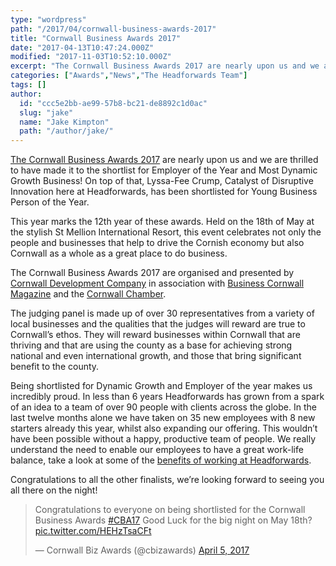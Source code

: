 ```yaml
---
type: "wordpress"
path: "/2017/04/cornwall-business-awards-2017"
title: "Cornwall Business Awards 2017"
date: "2017-04-13T10:47:24.000Z"
modified: "2017-11-03T10:52:10.000Z"
excerpt: "The Cornwall Business Awards 2017 are nearly upon us and we are thrilled to have made it to the shortlist for Employer of the Year and Most Dynamic Growth Business! On top of that, Lyssa-Fee Crump, Catalyst of Disruptive Innovation here at Headforwards, has been shortlisted for Young Business Person of the Year. This year …"
categories: ["Awards","News","The Headforwards Team"]
tags: []
author:
  id: "ccc5e2bb-ae99-57b8-bc21-de8892c1d0ac"
  slug: "jake"
  name: "Jake Kimpton"
  path: "/author/jake/"
---
```

[The Cornwall Business Awards 2017](http://www.cornwallbusinessawards.co.uk/) are nearly upon us and we are thrilled to have made it to the shortlist for Employer of the Year and Most Dynamic Growth Business! On top of that, Lyssa-Fee Crump, Catalyst of Disruptive Innovation here at Headforwards, has been shortlisted for Young Business Person of the Year.

This year marks the 12th year of these awards. Held on the 18th of May at the stylish St Mellion International Resort, this event celebrates not only the people and businesses that help to drive the Cornish economy but also Cornwall as a whole as a great place to do business.

The Cornwall Business Awards 2017 are organised and presented by [Cornwall Development Company](http://www.cornwalldevelopmentcompany.co.uk/) in association with [Business Cornwall Magazine](https://www.businesscornwall.co.uk/) and the [Cornwall Chamber](http://www.cornwallchamber.co.uk/).

The judging panel is made up of over 30 representatives from a variety of local businesses and the qualities that the judges will reward are true to Cornwall’s ethos. They will reward businesses within Cornwall that are thriving and that are using the county as a base for achieving strong national and even international growth, and those that bring significant benefit to the county.

Being shortlisted for Dynamic Growth and Employer of the year makes us incredibly proud. In less than 6 years Headforwards has grown from a spark of an idea to a team of over 90 people with clients across the globe. In the last twelve months alone we have taken on 35 new employees with 8 new starters already this year, whilst also expanding our offering. This wouldn’t have been possible without a happy, productive team of people. We really understand the need to enable our employees to have a great work-life balance, take a look at some of the [benefits of working at Headforwards](https://www.headforwards.com/benefits-working-headforwards/).

Congratulations to all the other finalists, we’re looking forward to seeing you all there on the night!

> Congratulations to everyone on being shortlisted for the Cornwall Business Awards [#CBA17](https://twitter.com/hashtag/CBA17?src=hash&ref_src=twsrc%5Etfw) Good Luck for the big night on May 18th? [pic.twitter.com/HEHzTsaCFt](https://t.co/HEHzTsaCFt)
> 
> — Cornwall Biz Awards (@cbizawards) [April 5, 2017](https://twitter.com/cbizawards/status/849704029466894336?ref_src=twsrc%5Etfw)